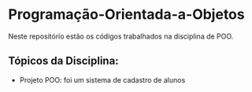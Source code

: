 # Programação-Orientada-a-Objetos
Neste repositório estão os códigos trabalhados na disciplina de POO.
## Tópicos da Disciplina:
- Projeto POO: foi um sistema de cadastro de alunos
